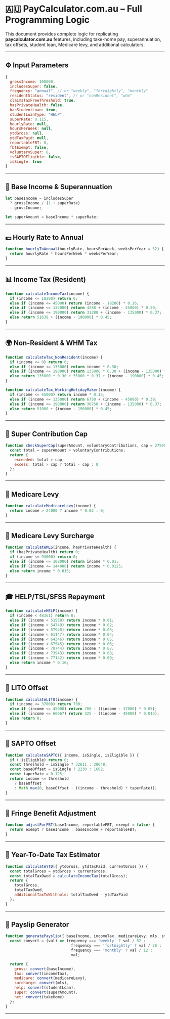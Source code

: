 
# 🇦🇺 PayCalculator.com.au – Full Programming Logic

This document provides complete logic for replicating **paycalculator.com.au** features, including take-home pay, superannuation, tax offsets, student loan, Medicare levy, and additional calculators.

---

## ⚙️ Input Parameters

```js
{
  grossIncome: 100000,
  includesSuper: false,
  frequency: "annual", // or "weekly", "fortnightly", "monthly"
  residentStatus: "resident", // or "nonResident", "whm"
  claimsTaxFreeThreshold: true,
  hasPrivateHealth: false,
  hasStudentLoan: true,
  studentLoanType: "HELP",
  superRate: 0.115,
  hourlyRate: null,
  hoursPerWeek: null,
  ytdGross: null,
  ytdTaxPaid: null,
  reportableFBT: 0,
  fbtExempt: false,
  voluntarySuper: 0,
  isSAPTOEligible: false,
  isSingle: true
}
```

---

## 🧮 Base Income & Superannuation

```js
let baseIncome = includesSuper
  ? grossIncome / (1 + superRate)
  : grossIncome;

let superAmount = baseIncome * superRate;
```

---

## 💵 Hourly Rate to Annual

```js
function hourlyToAnnual(hourlyRate, hoursPerWeek, weeksPerYear = 52) {
  return hourlyRate * hoursPerWeek * weeksPerYear;
}
```

---

## 📊 Income Tax (Resident)

```js
function calculateIncomeTax(income) {
  if (income <= 18200) return 0;
  else if (income <= 45000) return (income - 18200) * 0.16;
  else if (income <= 135000) return 4288 + (income - 45000) * 0.30;
  else if (income <= 190000) return 31288 + (income - 135000) * 0.37;
  else return 51638 + (income - 190000) * 0.45;
}
```

---

## 🌍 Non-Resident & WHM Tax

```js
function calculateTax_NonResident(income) {
  if (income <= 0) return 0;
  else if (income <= 135000) return income * 0.30;
  else if (income <= 190000) return 135000 * 0.30 + (income - 135000) * 0.37;
  else return 135000 * 0.30 + 55000 * 0.37 + (income - 190000) * 0.45;
}

function calculateTax_WorkingHolidayMaker(income) {
  if (income <= 45000) return income * 0.15;
  else if (income <= 135000) return 6750 + (income - 45000) * 0.30;
  else if (income <= 190000) return 30750 + (income - 135000) * 0.37;
  else return 51000 + (income - 190000) * 0.45;
}
```

---

## 🧢 Super Contribution Cap

```js
function checkSuperCap(superAmount, voluntaryContributions, cap = 27500) {
  const total = superAmount + voluntaryContributions;
  return {
    exceeded: total > cap,
    excess: total > cap ? total - cap : 0
  };
}
```

---

## 🧾 Medicare Levy

```js
function calculateMedicareLevy(income) {
  return income > 24000 ? income * 0.02 : 0;
}
```

---

## 💊 Medicare Levy Surcharge

```js
function calculateMLS(income, hasPrivateHealth) {
  if (hasPrivateHealth) return 0;
  if (income <= 93000) return 0;
  else if (income <= 108000) return income * 0.01;
  else if (income <= 144000) return income * 0.0125;
  else return income * 0.015;
}
```

---

## 🎓 HELP/TSL/SFSS Repayment

```js
function calculateHELP(income) {
  if (income < 48361) return 0;
  else if (income < 51550) return income * 0.01;
  else if (income < 54749) return income * 0.02;
  else if (income < 57948) return income * 0.03;
  else if (income < 61147) return income * 0.04;
  else if (income < 64346) return income * 0.05;
  else if (income < 67545) return income * 0.06;
  else if (income < 70744) return income * 0.07;
  else if (income < 73943) return income * 0.08;
  else if (income < 77142) return income * 0.09;
  else return income * 0.10;
}
```

---

## 🎯 LITO Offset

```js
function calculateLITO(income) {
  if (income <= 37000) return 700;
  else if (income <= 45000) return 700 - ((income - 37000) * 0.05);
  else if (income <= 66667) return 325 - ((income - 45000) * 0.015);
  else return 0;
}
```

---

## 👵 SAPTO Offset

```js
function calculateSAPTO({ income, isSingle, isEligible }) {
  if (!isEligible) return 0;
  const threshold = isSingle ? 32611 : 28648;
  const baseOffset = isSingle ? 2230 : 1602;
  const taperRate = 0.125;
  return income <= threshold
    ? baseOffset
    : Math.max(0, baseOffset - ((income - threshold) * taperRate));
}
```

---

## 🎁 Fringe Benefit Adjustment

```js
function adjustForFBT(baseIncome, reportableFBT, exempt = false) {
  return exempt ? baseIncome : baseIncome + reportableFBT;
}
```

---

## 📅 Year-To-Date Tax Estimator

```js
function calculateYTD({ ytdGross, ytdTaxPaid, currentGross }) {
  const totalGross = ytdGross + currentGross;
  const totalTaxOwed = calculateIncomeTax(totalGross);
  return {
    totalGross,
    totalTaxOwed,
    additionalTaxToWithhold: totalTaxOwed - ytdTaxPaid
  };
}
```

---

## 📄 Payslip Generator

```js
function generatePayslip({ baseIncome, incomeTax, medicareLevy, mls, studentLoan, superAmount, takeHome, frequency }) {
  const convert = (val) => frequency === 'weekly' ? val / 52 :
                             frequency === 'fortnightly' ? val / 26 :
                             frequency === 'monthly' ? val / 12 :
                             val;

  return {
    gross: convert(baseIncome),
    tax: convert(incomeTax),
    medicare: convert(medicareLevy),
    surcharge: convert(mls),
    help: convert(studentLoan),
    super: convert(superAmount),
    net: convert(takeHome)
  };
}
```

---

